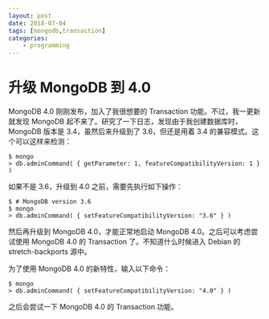 ```yaml
---
layout: post
date: 2018-07-04
tags: [mongodb,transaction]
categories:
    - programming
---
```


# 升级 MongoDB 到 4.0

MongoDB 4.0 刚刚发布，加入了我很想要的 Transaction 功能。不过，我一更新就发现 MongoDB 起不来了。研究了一下日志，发现由于我创建数据库时，MongoDB 版本是 3.4，虽然后来升级到了 3.6，但还是用着 3.4 的兼容模式。这个可以这样来检测：

```shell
$ mongo
> db.adminCommand( { getParameter: 1, featureCompatibilityVersion: 1 } )
```

如果不是 3.6，升级到 4.0 之前，需要先执行如下操作：

```shell
$ # MongoDB version 3.6
$ mongo
> db.adminCommand( { setFeatureCompatibilityVersion: "3.6" } )
```

然后再升级到 MongoDB 4.0，才能正常地启动 MongoDB 4.0。之后可以考虑尝试使用 MongoDB 4.0 的 Transaction 了。不知道什么时候进入 Debian 的 stretch-backports 源中。

为了使用 MongoDB 4.0 的新特性，输入以下命令：

```shell
$ mongo
> db.adminCommand( { setFeatureCompatibilityVersion: "4.0" } )
```

之后会尝试一下 MongoDB 4.0 的 Transaction 功能。
